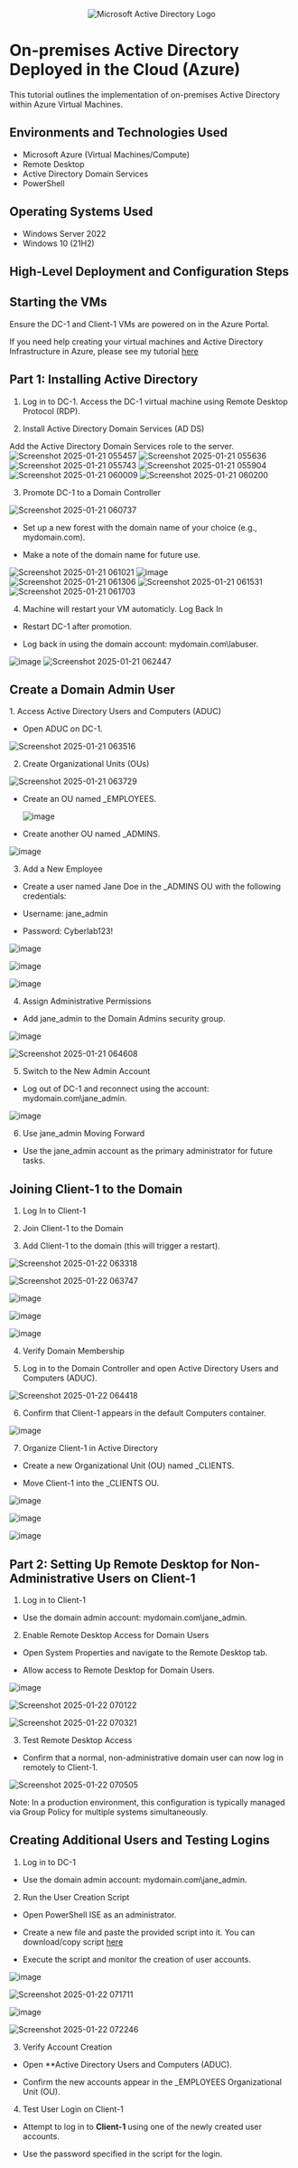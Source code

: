 <p align="center">
<img src="https://i.imgur.com/pU5A58S.png" alt="Microsoft Active Directory Logo"/>
</p>

<h1>On-premises Active Directory Deployed in the Cloud (Azure)</h1>
This tutorial outlines the implementation of on-premises Active Directory within Azure Virtual Machines.<br />

<h2>Environments and Technologies Used</h2>

- Microsoft Azure (Virtual Machines/Compute)
- Remote Desktop
- Active Directory Domain Services
- PowerShell

<h2>Operating Systems Used </h2>

- Windows Server 2022
- Windows 10 (21H2)

<h2>High-Level Deployment and Configuration Steps</h2>

<h2>Starting the VMs</h2>

Ensure the DC-1 and Client-1 VMs are powered on in the Azure Portal.

If you need help creating your virtual machines and  Active Directory Infrastructure in Azure, please see my tutorial [here](https://github.com/DariuszProcelewski/prepinf-ad)

<h2>Part 1: Installing Active Directory</h2>

1. Log in to DC-1. Access the DC-1 virtual machine using Remote Desktop Protocol (RDP).

2. Install Active Directory Domain Services (AD DS)

Add the Active Directory Domain Services role to the server.
![Screenshot 2025-01-21 055457](https://github.com/user-attachments/assets/abf1dd23-0fd5-41eb-a185-71d90d91fb7f)
![Screenshot 2025-01-21 055636](https://github.com/user-attachments/assets/a27bde57-ca16-48a9-b26a-1709024f31ce)
![Screenshot 2025-01-21 055743](https://github.com/user-attachments/assets/9b0a1ed7-da09-43c9-accf-d95e44f655fb)
![Screenshot 2025-01-21 055904](https://github.com/user-attachments/assets/c8ceb9f5-b659-4e22-b73a-4ed89f211fad)
![Screenshot 2025-01-21 060009](https://github.com/user-attachments/assets/9906470f-cf66-425d-bc3a-9358c7298a02)
![Screenshot 2025-01-21 060200](https://github.com/user-attachments/assets/10fce2c6-3c68-49a2-ae82-8acdcaad245a)


3. Promote DC-1 to a Domain Controller

![Screenshot 2025-01-21 060737](https://github.com/user-attachments/assets/bba23e09-522f-48b0-9c4c-b40ad1eb2754)

- Set up a new forest with the domain name of your choice (e.g., mydomain.com).
  
- Make a note of the domain name for future use.

![Screenshot 2025-01-21 061021](https://github.com/user-attachments/assets/5df78d3f-f5dd-44fa-9799-cc9b041e71c3)
![image](https://github.com/user-attachments/assets/eac46e35-df3d-45a3-acca-13e641e27227)
![Screenshot 2025-01-21 061306](https://github.com/user-attachments/assets/28505971-776d-4dbb-82eb-448f04b4f648)
![Screenshot 2025-01-21 061531](https://github.com/user-attachments/assets/c44ef408-113e-417d-ba01-5e9c78e7c041)
![Screenshot 2025-01-21 061703](https://github.com/user-attachments/assets/ee786c49-473a-4f40-9812-d8e5709e959d)

4. Machine will restart your VM automaticly. Log Back In

- Restart DC-1 after promotion.

- Log back in using the domain account: mydomain.com\labuser.
  
![image](https://github.com/user-attachments/assets/1b2d58e3-118a-4de2-b62c-e5a35d268916)
![Screenshot 2025-01-21 062447](https://github.com/user-attachments/assets/79750a77-24c6-4135-9cbb-94119ac9e229)

<h2>Create a Domain Admin User</h2>
1. Access Active Directory Users and Computers (ADUC)

- Open ADUC on DC-1.
  
![Screenshot 2025-01-21 063516](https://github.com/user-attachments/assets/22242a69-adbd-423c-b590-82097beb7201)

  
2. Create Organizational Units (OUs)
   
![Screenshot 2025-01-21 063729](https://github.com/user-attachments/assets/06bb652d-94a0-40c6-9dd2-5fcc9b5a7d2c)

- Create an OU named _EMPLOYEES.
  
  ![image](https://github.com/user-attachments/assets/9fd2370c-bc6f-41ce-aecf-6f9e4519535a)

  
- Create another OU named _ADMINS.
  
![image](https://github.com/user-attachments/assets/cb10b75b-2872-40cf-b2c9-c9bc36736d6e)

  
3. Add a New Employee

- Create a user named Jane Doe in the _ADMINS OU with the following credentials:
  
 - Username: jane_admin
   
 - Password: Cyberlab123!
   
![image](https://github.com/user-attachments/assets/30d7dae2-da91-4dcf-80ad-58cfa78a0dda)

![image](https://github.com/user-attachments/assets/b7cf0999-fbe4-4067-8aff-90391a786d0d)

![image](https://github.com/user-attachments/assets/d3c4833a-8d8e-4bff-9d6a-9442c76d7211)

4. Assign Administrative Permissions

- Add jane_admin to the Domain Admins security group.

![image](https://github.com/user-attachments/assets/e980c355-fdf3-4a2e-b667-7f5b8ab4465d)

![Screenshot 2025-01-21 064608](https://github.com/user-attachments/assets/b4bf0d54-fcf2-48ea-b857-32e846ff1b61)


5. Switch to the New Admin Account

- Log out of DC-1 and reconnect using the account: mydomain.com\jane_admin.
  
![image](https://github.com/user-attachments/assets/1cc60582-9072-41d7-b766-d4f39a2a3e7d)

6. Use jane_admin Moving Forward

- Use the jane_admin account as the primary administrator for future tasks.

<h2>Joining Client-1 to the Domain</h2>

1. Log In to Client-1

2. Join Client-1 to the Domain

3. Add Client-1 to the domain (this will trigger a restart).
   
![Screenshot 2025-01-22 063318](https://github.com/user-attachments/assets/c6acc1af-d04d-4917-a6d5-3ad07f7fcbc8)

![Screenshot 2025-01-22 063747](https://github.com/user-attachments/assets/c8e2c51d-508f-4d4c-9e55-54e55963722a)

![image](https://github.com/user-attachments/assets/94922281-d439-46df-b9ee-8cfdc9a5d0b8)

![image](https://github.com/user-attachments/assets/1874120c-7d7b-4fb7-9490-37f9685e4304)

![image](https://github.com/user-attachments/assets/531dcccc-4f2d-4531-8b0a-1345a5781b6d)

4. Verify Domain Membership

5. Log in to the Domain Controller and open Active Directory Users and Computers (ADUC).
   
![Screenshot 2025-01-22 064418](https://github.com/user-attachments/assets/d7cbde26-f8ad-42db-83a8-1a785f2c8419)
   
6. Confirm that Client-1 appears in the default Computers container.
   
![image](https://github.com/user-attachments/assets/a1b96c39-bcb8-46af-bf39-5911954cb2e4)
   
7. Organize Client-1 in Active Directory

- Create a new Organizational Unit (OU) named _CLIENTS.

- Move Client-1 into the _CLIENTS OU.
  
![image](https://github.com/user-attachments/assets/eaae2e62-5d29-4b55-bbd8-f23fb3c3de4d)

![image](https://github.com/user-attachments/assets/cc6b820b-1ad1-40ec-b25e-6b59158a8073)

![image](https://github.com/user-attachments/assets/2269fd3a-389f-475d-8548-13c3d977995f)

 
 <h2>Part 2: Setting Up Remote Desktop for Non-Administrative Users on Client-1</h2>

1. Log in to Client-1

- Use the domain admin account: mydomain.com\jane_admin.

2. Enable Remote Desktop Access for Domain Users

- Open System Properties and navigate to the Remote Desktop tab.
  
- Allow access to Remote Desktop for Domain Users.

![image](https://github.com/user-attachments/assets/03ed532b-ba5b-459c-bac9-72b75ccd982f)

![Screenshot 2025-01-22 070122](https://github.com/user-attachments/assets/53abfa03-143f-4bb3-b9a3-060265610154)

![Screenshot 2025-01-22 070321](https://github.com/user-attachments/assets/2b5b74c0-8b33-41ea-a633-78512df7769f)

3. Test Remote Desktop Access

- Confirm that a normal, non-administrative domain user can now log in remotely to Client-1.
  
![Screenshot 2025-01-22 070505](https://github.com/user-attachments/assets/9eaf9319-1e54-4a5b-be4b-ef84956b3f10)


Note: In a production environment, this configuration is typically managed via Group Policy for multiple systems simultaneously.


 

<h2>Creating Additional Users and Testing Logins</h2>

1. Log in to DC-1
 
- Use the domain admin account: mydomain.com\jane_admin.  

2. Run the User Creation Script
   
- Open PowerShell ISE as an administrator.
   
- Create a new file and paste the provided script into it. You can download/copy script [here](https://github.com/joshmadakor1/AD_PS/blob/master/Generate-Names-Create-Users.ps1)

- Execute the script and monitor the creation of user accounts.  

![image](https://github.com/user-attachments/assets/5f061921-4a6b-4fbd-b197-1a00eb9afdc0)

![Screenshot 2025-01-22 071711](https://github.com/user-attachments/assets/1dee2935-9d7e-4421-b30e-9b3c9ed8aace)

![image](https://github.com/user-attachments/assets/f40e22fc-093f-4eff-960b-e81319ade297)

![Screenshot 2025-01-22 072246](https://github.com/user-attachments/assets/05b685c7-7772-434d-9496-a59e4e2f4f1c)

3. Verify Account Creation
   
- Open **Active Directory Users and Computers (ADUC).
     
- Confirm the new accounts appear in the _EMPLOYEES Organizational Unit (OU).  



4. Test User Login on Client-1
     
- Attempt to log in to **Client-1** using one of the newly created user accounts.
     
- Use the password specified in the script for the login.  




